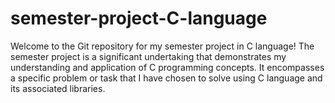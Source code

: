 # semester-project-C-language
Welcome to the Git repository for my semester project in C language!
The semester project is a significant undertaking that demonstrates my understanding and application of C programming concepts. It encompasses a specific problem or task that I have chosen to solve using C language and its associated libraries.
